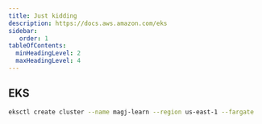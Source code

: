 ```yaml
---
title: Just kidding
description: https://docs.aws.amazon.com/eks
sidebar:
   order: 1
tableOfContents:
  minHeadingLevel: 2
  maxHeadingLevel: 4
---
```


## EKS

```sh
eksctl create cluster --name magj-learn --region us-east-1 --fargate
```
